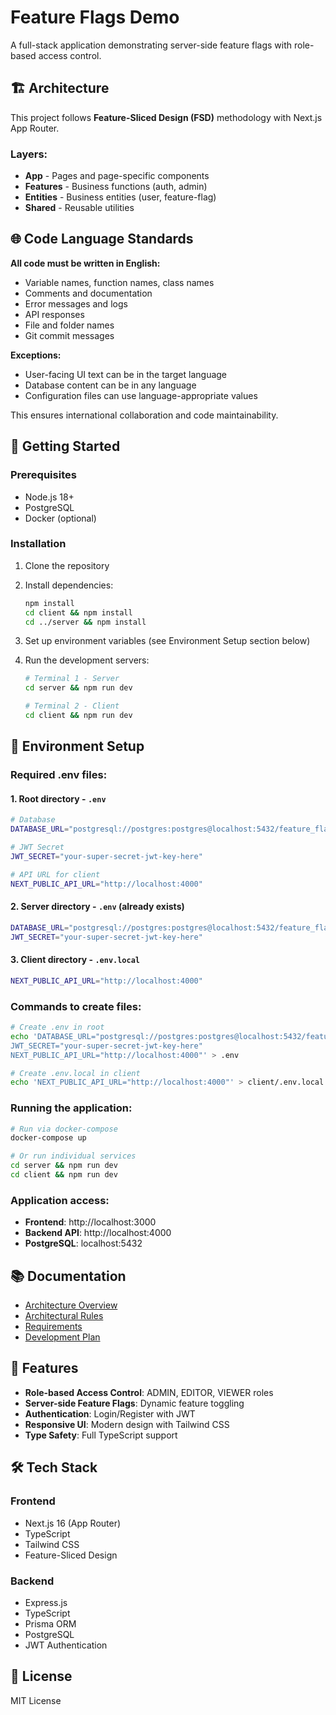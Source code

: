 # Feature Flags Demo

A full-stack application demonstrating server-side feature flags with role-based access control.

## 🏗️ Architecture

This project follows **Feature-Sliced Design (FSD)** methodology with Next.js App Router.

### Layers:

- **App** - Pages and page-specific components
- **Features** - Business functions (auth, admin)
- **Entities** - Business entities (user, feature-flag)
- **Shared** - Reusable utilities

## 🌐 Code Language Standards

**All code must be written in English:**

- Variable names, function names, class names
- Comments and documentation
- Error messages and logs
- API responses
- File and folder names
- Git commit messages

**Exceptions:**

- User-facing UI text can be in the target language
- Database content can be in any language
- Configuration files can use language-appropriate values

This ensures international collaboration and code maintainability.

## 🚀 Getting Started

### Prerequisites

- Node.js 18+
- PostgreSQL
- Docker (optional)

### Installation

1. Clone the repository
2. Install dependencies:

   ```bash
   npm install
   cd client && npm install
   cd ../server && npm install
   ```

3. Set up environment variables (see Environment Setup section below)

4. Run the development servers:

   ```bash
   # Terminal 1 - Server
   cd server && npm run dev

   # Terminal 2 - Client
   cd client && npm run dev
   ```

## 🔧 Environment Setup

### Required .env files:

#### 1. Root directory - `.env`

```bash
# Database
DATABASE_URL="postgresql://postgres:postgres@localhost:5432/feature_flags_db"

# JWT Secret
JWT_SECRET="your-super-secret-jwt-key-here"

# API URL for client
NEXT_PUBLIC_API_URL="http://localhost:4000"
```

#### 2. Server directory - `.env` (already exists)

```bash
DATABASE_URL="postgresql://postgres:postgres@localhost:5432/feature_flags_db"
JWT_SECRET="your-super-secret-jwt-key-here"
```

#### 3. Client directory - `.env.local`

```bash
NEXT_PUBLIC_API_URL="http://localhost:4000"
```

### Commands to create files:

```bash
# Create .env in root
echo 'DATABASE_URL="postgresql://postgres:postgres@localhost:5432/feature_flags_db"
JWT_SECRET="your-super-secret-jwt-key-here"
NEXT_PUBLIC_API_URL="http://localhost:4000"' > .env

# Create .env.local in client
echo 'NEXT_PUBLIC_API_URL="http://localhost:4000"' > client/.env.local
```

### Running the application:

```bash
# Run via docker-compose
docker-compose up

# Or run individual services
cd server && npm run dev
cd client && npm run dev
```

### Application access:

- **Frontend**: http://localhost:3000
- **Backend API**: http://localhost:4000
- **PostgreSQL**: localhost:5432

## 📚 Documentation

- [Architecture Overview](docs/architecture.md)
- [Architectural Rules](docs/arch-rules.md)
- [Requirements](docs/requirements.md)
- [Development Plan](docs/plan.md)

## 🎯 Features

- **Role-based Access Control**: ADMIN, EDITOR, VIEWER roles
- **Server-side Feature Flags**: Dynamic feature toggling
- **Authentication**: Login/Register with JWT
- **Responsive UI**: Modern design with Tailwind CSS
- **Type Safety**: Full TypeScript support

## 🛠️ Tech Stack

### Frontend

- Next.js 16 (App Router)
- TypeScript
- Tailwind CSS
- Feature-Sliced Design

### Backend

- Express.js
- TypeScript
- Prisma ORM
- PostgreSQL
- JWT Authentication

## 📝 License

MIT License
